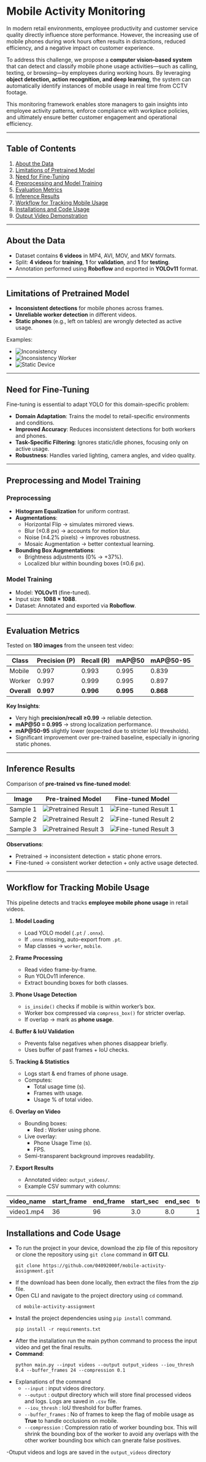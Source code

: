 # Mobile Activity Monitoring  

In modern retail environments, employee productivity and customer service quality directly influence store performance. However, the increasing use of mobile phones during work hours often results in distractions, reduced efficiency, and a negative impact on customer experience.  

To address this challenge, we propose a **computer vision–based system** that can detect and classify mobile phone usage activities—such as calling, texting, or browsing—by employees during working hours. By leveraging **object detection, action recognition, and deep learning**, the system can automatically identify instances of mobile usage in real time from CCTV footage.  

This monitoring framework enables store managers to gain insights into employee activity patterns, enforce compliance with workplace policies, and ultimately ensure better customer engagement and operational efficiency.  

---

## Table of Contents  
1. [About the Data](#about-the-data)  
2. [Limitations of Pretrained Model](#limitations-of-pretrained-model)  
3. [Need for Fine-Tuning](#need-for-fine-tuning)  
4. [Preprocessing and Model Training](#preprocessing-and-model-training)  
5. [Evaluation Metrics](#evaluation-metrics)  
6. [Inference Results](#inference-results)  
7. [Workflow for Tracking Mobile Usage](#workflow-for-tracking-mobile-usage)  
8. [Installations and Code Usage](#installations-and-code-usage)
9. [Output Video Demonstration](#output-video-demonstration) 

---

## About the Data  

- Dataset contains **6 videos** in MP4, AVI, MOV, and MKV formats.  
- Split: **4 videos** for **training**, **1** for **validation**, and **1** for **testing**.  
- Annotation performed using **Roboflow** and exported in **YOLOv11** format.  

---

## Limitations of Pretrained Model  

- **Inconsistent detections** for mobile phones across frames.  
- **Unreliable worker detection** in different videos.  
- **Static phones** (e.g., left on tables) are wrongly detected as active usage.  

Examples:  
- ![Inconsistency](visuals/inconsistency.png)  
- ![Inconsistency Worker](visuals/inconsistency_worker.png)  
- ![Static Device](visuals/static.png)  

---

## Need for Fine-Tuning  

Fine-tuning is essential to adapt YOLO for this domain-specific problem:  

- **Domain Adaptation**: Trains the model to retail-specific environments and conditions.  
- **Improved Accuracy**: Reduces inconsistent detections for both workers and phones.  
- **Task-Specific Filtering**: Ignores static/idle phones, focusing only on active usage.  
- **Robustness**: Handles varied lighting, camera angles, and video quality.  

---

## Preprocessing and Model Training  

### Preprocessing  

- **Histogram Equalization** for uniform contrast.  
- **Augmentations**:  
  - Horizontal Flip → simulates mirrored views.  
  - Blur (≤0.8 px) → accounts for motion blur.  
  - Noise (≤4.2% pixels) → improves robustness.  
  - Mosaic Augmentation → better contextual learning.  
- **Bounding Box Augmentations**:  
  - Brightness adjustments (0% → +37%).  
  - Localized blur within bounding boxes (≤0.6 px).  

### Model Training  

- Model: **YOLOv11** (fine-tuned).  
- Input size: **1088 × 1088**.  
- Dataset: Annotated and exported via **Roboflow**.  

---

## Evaluation Metrics  

Tested on **180 images** from the unseen test video:  

| Class   | Precision (P) | Recall (R) | mAP@50 | mAP@50-95 |
|---------|---------------|------------|--------|-----------|
| Mobile  | 0.997         | 0.993      | 0.995  | 0.839     |
| Worker  | 0.997         | 0.999      | 0.995  | 0.897     |
| **Overall** | **0.997** | **0.996** | **0.995** | **0.868** |

**Key Insights**:  
- Very high **precision/recall ≥0.99** → reliable detection.  
- **mAP@50 = 0.995** → strong localization performance.  
- **mAP@50-95** slightly lower (expected due to stricter IoU thresholds).  
- Significant improvement over pre-trained baseline, especially in ignoring static phones.  

---

## Inference Results  

Comparison of **pre-trained vs fine-tuned model**:  

| Image | Pre-trained Model | Fine-tuned Model |
|-------|------------------|------------------|
| Sample 1 | ![Pretrained Result 1](visuals/inconsistency1.png) | ![Fine-tuned Result 1](visuals/consistency.png) |
| Sample 2 | ![Pretrained Result 2](visuals/inconsistency_worker.png) | ![Fine-tuned Result 2](visuals/consistency_worker.png) |
| Sample 3 | ![Pretrained Result 3](visuals/static.png) | ![Fine-tuned Result 3](visuals/notstatic.png) |

**Observations**:  
- Pretrained → inconsistent detection + static phone errors.  
- Fine-tuned → consistent worker detection + only active usage detected.  

---

## Workflow for Tracking Mobile Usage  

This pipeline detects and tracks **employee mobile phone usage** in retail videos.  

1. **Model Loading**  
   - Load YOLO model (`.pt` / `.onnx`).  
   - If `.onnx` missing, auto-export from `.pt`.  
   - Map classes → `worker`, `mobile`.  

2. **Frame Processing**  
   - Read video frame-by-frame.  
   - Run YOLOv11 inference.  
   - Extract bounding boxes for both classes.  

3. **Phone Usage Detection**  
   - `is_inside()` checks if mobile is within worker’s box.  
   - Worker box compressed via `compress_box()` for stricter overlap.  
   - If overlap → mark as **phone usage**.  

4. **Buffer & IoU Validation**  
   - Prevents false negatives when phones disappear briefly.  
   - Uses buffer of past frames + IoU checks.  

5. **Tracking & Statistics**  
   - Logs start & end frames of phone usage.  
   - Computes:  
     - Total usage time (s).  
     - Frames with usage.  
     - Usage % of total video.  

6. **Overlay on Video**  
   - Bounding boxes:  
     -  Red : Worker using phone.  
   - Live overlay:  
     - Phone Usage Time (s).  
     - FPS.  
   - Semi-transparent background improves readability.  

7. **Export Results**  
   - Annotated video: `output_videos/`.  
   - Example CSV summary with columns:

| video_name | start_frame | end_frame | start_sec | end_sec | total_frames | frames_with_phone | usage_percentage |
|------------|-------------|-----------|-----------|---------|--------------|-------------------|------------------|
| video1.mp4 | 36          | 96        | 3.0       | 8.0     | 120          | 60                | 50.0%            |



## Installations and Code Usage
- To run the project in your device, download the zip file of this repository or clone the repository using `git clone` command in **GIT CLI**.
  ```
  git clone https://github.com/04092000f/mobile-activity-assignment.git
  ```
- If the download has been done locally, then extract the files from the zip file.
- Open CLI and navigate to the project directory using `cd` command.
  ```
  cd mobile-activity-assignment
- Install the project dependencies using `pip install` command.
  ```
  pip install -r requirements.txt
  ```
- After the installation run the main python command to process the input video and get the final results.
- **Command**:
  ```
  python main.py --input videos --output output_videos --iou_thresh 0.4 --buffer_frames 24 --compression 0.1
  ```
- Explanations of the command
  - `--input` : input videos directory.
  - `--output` : output directory which will store final processed videos and logs. Logs are saved in `.csv` file.
  - `--iou_thresh` : IoU threshold for buffer frames.
  - `--buffer_frames` : No of frames to keep the flag of mobile usage as **True** to handle occlusions on mobile.
  - `--compression` : Compression ratio of worker bounding box. This will shrink the bounding box of the worker to avoid any overlaps with the other worker bounding box which can gnerate false positives.

-Otuput videos and logs are saved in the `output_videos` directory

